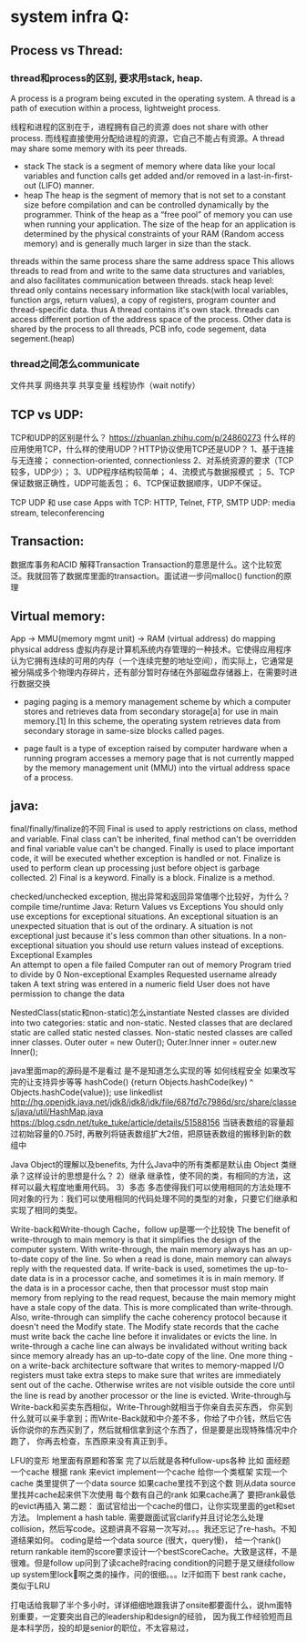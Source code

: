 # system infra Q:

## Process vs Thread:
### thread和process的区别, 要求用stack, heap.
A process is a program being excuted in the operating system.
A thread is a path of execution within a process, lightweight process.

线程和进程的区别在于，进程拥有自己的资源 does not share with other process. 
而线程直接使用分配给进程的资源，它自己不能占有资源。A thread may share some memory with its peer threads.

- stack
The stack is a segment of memory where data like your local variables and function calls get added and/or removed in a last-in-first-out (LIFO) manner.
- heap
The heap is the segment of memory that is not set to a constant size before compilation and can be controlled dynamically by the programmer. Think of the heap as a “free pool” of memory you can use when running your application. The size of the heap for an application is determined by the physical constraints of your RAM (Random access memory) and is generally much larger in size than the stack.

threads within the same process share the same address space 
This allows threads to read from and write to the same data structures and variables, and also facilitates communication between threads.
stack heap level: thread only contains necessary information like stack(with local variables, function args, return values),
a copy of registers, program counter and thread-specific data. thus A thread contains it's own stack.
threads can access different portion of the address space of the process. Other data is shared by the process to all threads, PCB info, code segement, data segement.(heap) 

### thread之间怎么communicate
文件共享 网络共享 共享变量 线程协作（wait notify）

## TCP vs UDP:
TCP和UDP的区别是什么？ https://zhuanlan.zhihu.com/p/24860273
什么样的应用使用TCP，什么样的使用UDP？HTTP协议使用TCP还是UDP？
1、基于连接与无连接； connection-oriented, connectionless
2、对系统资源的要求（TCP较多，UDP少）；
3、UDP程序结构较简单；
4、流模式与数据报模式 ；
5、TCP保证数据正确性，UDP可能丢包；
6、TCP保证数据顺序，UDP不保证。

TCP UDP 和 use case
Apps with TCP: HTTP, Telnet, FTP, SMTP
UDP: media stream, teleconferencing

## Transaction:
数据库事务和ACID 解释Transaction
Transaction的意思是什么。这个比较宽泛。我就回答了数据库里面的transaction。面试进一步问malloc() function的原理

## Virtual memory:
App           ->            MMU(memory mgmt unit)           ->             RAM
      (virtual address)        do mapping             physical address
虚拟内存是计算机系统内存管理的一种技术。它使得应用程序认为它拥有连续的可用的内存（一个连续完整的地址空间），而实际上，它通常是被分隔成多个物理内存碎片，还有部分暂时存储在外部磁盘存储器上，在需要时进行数据交换
- paging
paging is a memory management scheme by which a computer stores and retrieves data from secondary storage[a] for use in main memory.[1] In this scheme, the operating system retrieves data from secondary storage in same-size blocks called pages.

- page fault 
is a type of exception raised by computer hardware when a running program accesses a memory page that is not currently mapped by the memory management unit (MMU) into the virtual address space of a process. 


## java:
final/finally/finalize的不同
	Final is used to apply restrictions on class, method and variable. Final class can't be inherited, final method can't be overridden and final variable value can't be changed.	Finally is used to place important code, it will be executed whether exception is handled or not.	Finalize is used to perform clean up processing just before object is garbage collected.
2)	Final is a keyword.	Finally is a block.	Finalize is a method.

checked/unchecked exception, 抛出异常和返回异常值哪个比较好，为什么？
compile time/runtime
Java: Return Values vs Exceptions
You should only use exceptions for exceptional situations. An exceptional situation is an unexpected situation that is out of the ordinary. A situation is not exceptional just because it's less common than other situations. In a non-exceptional situation you should use return values instead of exceptions.
Exceptional Examples	
An attempt to open a file failed
Computer ran out of memory
Program tried to divide by 0
Non-exceptional Examples
Requested username already taken
A text string was entered in a numeric field
User does not have permission to change the data

NestedClass(static和non-static)怎么instantiate
Nested classes are divided into two categories: static and non-static. Nested classes that are declared static are called static nested classes. Non-static nested classes are called inner classes.
Outer outer = new Outer();
Outer.Inner inner = outer.new Inner();

java里面map的源码是不是看过 是不是知道怎么实现的等 如何线程‍‍‍‌‍‍‍‍‍‌‍‍‌‍‌‍‌‍‍安全 如果改写完的让支持异步等等
hashCode() {return Objects.hashCode(key) ^ Objects.hashCode(value)};
use linkedlist
http://hg.openjdk.java.net/jdk8/jdk8/jdk/file/687fd7c7986d/src/share/classes/java/util/HashMap.java
https://blog.csdn.net/tuke_tuke/article/details/51588156
当链表数组的容量超过初始容量的0.75时, 再散列将链表数组扩大2倍，把原链表数组的搬移到新的数组中

Java Object的理解以及benefits, 为什么Java中的所有类都是默认由 Object 类继承？这样设计的思想是什么？
2）继承
继承性，使不同的类，有相同的方法，这样可以最大程度地重用代码。
3）多态
多态使得我们可以使用相同的方法处理不同对象的行为：我们可以使用相同的代码处理不同的类型的对象，只要它们继承和实现了相同的类型。

Write-back和Write-though Cache，follow up是哪一个比较快
The benefit of write-through to main memory is that it simplifies the design of the computer system. With write-through, the main memory always has an up-to-date copy of the line. So when a read is done, main memory can always reply with the requested data.
If write-back is used, sometimes the up-to-date data is in a processor cache, and sometimes it is in main memory. If the data is in a processor cache, then that processor must stop main memory from replying to the read request, because the main memory might have a stale copy of the data. This is more complicated than write-through.
Also, write-through can simplify the cache coherency protocol because it doesn't need the Modify state. The Modify state records that the cache must write back the cache line before it invalidates or evicts the line. In write-through a cache line can always be invalidated without writing back since memory already has an up-to-date copy of the line.
One more thing - on a write-back architecture software that writes to memory-mapped I/O registers must take extra steps to make sure that writes are immediately sent out of the cache. Otherwise writes are not visible outside the core until the line is read by another processor or the line is evicted.
Write-through与Write-back和买卖东西相似，Write-Through就相当于你亲自去买东西，
你买到什么就可以亲手拿到；而Write-Back就和中介差不多，你给了中介钱，然后它告
诉你说你的东西买到了，然后就相信拿到这个东西了，但是要是出现特殊情况中介跑了，
你再去检查，东西原来没有真正到手。



LFU的变形 地里面有原题和答案 完了以后就是各种fullow-ups各种 比如
面经题 一个cache 根据 rank 来evict
implement一个cache
给你一个类框架 实现一个cache 类里提供了一个data source 如果cache里找不到这个数 则从data source里找并cache起来供下次使用 每个数有自‍‍‍‌‍‍‍‍‍‌‍‍‌‍‌‍‌‍‍己的rank 如果cache满了 要把rank最低的evict再插入
第二题： 面试官给出一个cache的借口，让你实现里面的get和set方法。
Implement a hash table. 需要跟面试官clarify并且讨论怎么处理collision，然后写code。这题讲真不容易一次写对。。。我还忘记了re-hash。不知道结果如何。
coding是给一个data source (很大，query慢)， 给一个rank() return rankable item的score要求设计一个bestScoreCache。大致是这样，不是很难。但是fo‍‍‍‌‍‍‍‍‍‌‍‍‌‍‌‍‌‍‍llow up问到了读cache时racing condition的问题于是又继续follow up system里lock啊之类的操作，问的很细。。。lz汗如雨下
best rank cache， 类似于LRU

打电话给我聊了半个多小时，详详细细地跟我讲了onsite都要面什么，说hm面特别重要，一定要突出自己的leadership和design的经验，
因为我工作经验短而且是本科学历，投的却是senior的职位，不太容易过，
